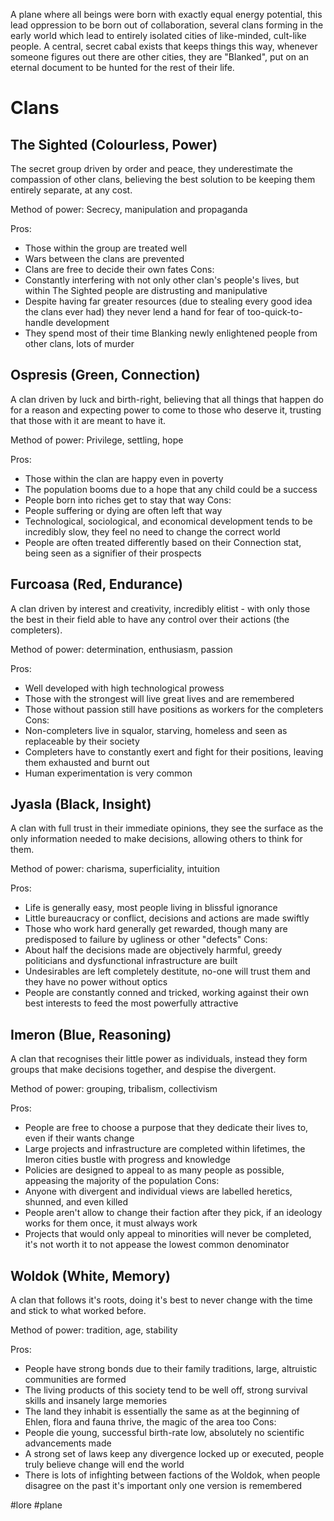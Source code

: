 A plane where all beings were born with exactly equal energy potential, this lead oppression to be born out of collaboration, several clans forming in the early world which lead to entirely isolated cities of like-minded, cult-like people. A central, secret cabal exists that keeps things this way, whenever someone figures out there are other cities, they are "Blanked", put on an eternal document to be hunted for the rest of their life.

# Clans

## The Sighted (Colourless, Power)

The secret group driven by order and peace, they underestimate the compassion of other clans, believing the best solution to be keeping them entirely separate, at any cost.

Method of power: Secrecy, manipulation and propaganda

Pros: 
- Those within the group are treated well
- Wars between the clans are prevented
- Clans are free to decide their own fates
Cons:
- Constantly interfering with not only other clan's people's lives, but within The Sighted people are distrusting and manipulative
- Despite having far greater resources (due to stealing every good idea the clans ever had) they never lend a hand for fear of too-quick-to-handle development
- They spend most of their time Blanking newly enlightened people from other clans, lots of murder

## Ospresis (Green, Connection)

A clan driven by luck and birth-right, believing that all things that happen do for a reason and expecting power to come to those who deserve it, trusting that those with it are meant to have it.

Method of power: Privilege, settling, hope

Pros: 
- Those within the clan are happy even in poverty
- The population booms due to a hope that any child could be a success
- People born into riches get to stay that way
Cons:
- People suffering or dying are often left that way
- Technological, sociological, and economical development tends to be incredibly slow, they feel no need to change the correct world
- People are often treated differently based on their Connection stat, being seen as a signifier of their prospects


## Furcoasa (Red, Endurance)

A clan driven by interest and creativity, incredibly elitist - with only those the best in their field able to have any control over their actions (the completers).

Method of power: determination, enthusiasm, passion

Pros:
- Well developed with high technological prowess
- Those with the strongest will live great lives and are remembered
- Those without passion still have positions as workers for the completers
Cons:
- Non-completers live in squalor, starving, homeless and seen as replaceable by their society
- Completers have to constantly exert and fight for their positions, leaving them exhausted and burnt out
- Human experimentation is very common


## Jyasla (Black, Insight)

A clan with full trust in their immediate opinions, they see the surface as the only information needed to make decisions, allowing others to think for them.

Method of power: charisma, superficiality, intuition

Pros:
- Life is generally easy, most people living in blissful ignorance
- Little bureaucracy or conflict, decisions and actions are made swiftly
- Those who work hard generally get rewarded, though many are predisposed to failure by ugliness or other "defects"
Cons:
- About half the decisions made are objectively harmful, greedy politicians and dysfunctional infrastructure are built
- Undesirables are left completely destitute, no-one will trust them and they have no power without optics
- People are constantly conned and tricked, working against their own best interests to feed the most powerfully attractive

## Imeron (Blue, Reasoning)

A clan that recognises their little power as individuals, instead they form groups that make decisions together, and despise the divergent.

Method of power: grouping, tribalism, collectivism

Pros:
- People are free to choose a purpose that they dedicate their lives to, even if their wants change
- Large projects and infrastructure are completed within lifetimes, the Imeron cities bustle with progress and knowledge
- Policies are designed to appeal to as many people as possible, appeasing the majority of the population
Cons:
- Anyone with divergent and individual views are labelled heretics, shunned, and even killed
- People aren't allow to change their faction after they pick, if an ideology works for them once, it must always work
- Projects that would only appeal to minorities will never be completed, it's not worth it to not appease the lowest common denominator

## Woldok (White, Memory)

A clan that follows it's roots, doing it's best to never change with the time and stick to what worked before.

Method of power: tradition, age, stability

Pros:
- People have strong bonds due to their family traditions, large, altruistic communities are formed
- The living products of this society tend to be well off, strong survival skills and insanely large memories
- The land they inhabit is essentially the same as at the beginning of Ehlen, flora and fauna thrive, the magic of the area too
Cons:
- People die young, successful birth-rate low, absolutely no scientific advancements made
- A strong set of laws keep any divergence locked up or executed, people truly believe change will end the world
- There is lots of infighting between factions of the Woldok, when people disagree on the past it's important only one version is remembered

#lore #plane